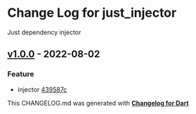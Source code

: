 # Change Log for just_injector
Just dependency injector

## [v1.0.0](http://github.com/dorofiykolya/flutter-injector/compare/v1.0.0) - 2022-08-02

### Feature
* injector [439587c](https://github.com/dorofiykolya/flutter-injector/commit/439587cf19ea3b15d188600f1876ee3dd27ff82e)


This CHANGELOG.md was generated with [**Changelog for Dart**](https://pub.dartlang.org/packages/changelog)
